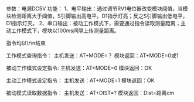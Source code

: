 参数：电源DC5V
功能：
1、电平输出：通过调节RV1电位器改变模块阈值，当模块检测距离大于阈值，S引脚输出高电平，D1指示灯亮；反之S引脚输出低电平，D1指示灯灭。
2、串口输出：被动工作模式下，需要通过指令读取测量距离；主动工作模式下，模块以100ms间隔上传测量距离。

指令均以\r\n结束

工作模式查询指令：
主机发送：AT+MODE=？
模块返回：AT+MODE=0或1

被动工作模式设定指令:
主机发送：AT+MODE=0
模块返回：OK

主动工作模式设定指令：
主机发送：AT+MODE=1
模块返回：OK

被动模式读取数据指令：
主机发送：AT+DIST=?
模块返回：Dist=距离cm